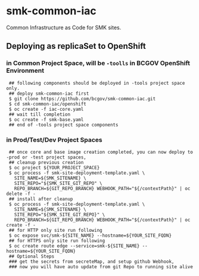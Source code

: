 # smk-common-iac
Common Infrastructure as Code for SMK sites.

## Deploying as replicaSet to OpenShift

### in Common Project Space, will be `-toolls` in BCGOV OpenShift Environment

```
 ## following components should be deployed in -tools project space only.
 ## deploy smk-common-iac first
 $ git clone https://github.com/bcgov/smk-common-iac.git
 $ cd smk-common-iac/openshift
 $ oc create -f iac-core.yaml
 ## wait till completion 
 $ oc create -f smk-base.yaml
 ## end of -tools project space components
```

### in Prod/Test/Dev Project Spaces
```
 ## once core and base image creation completed, you can now deploy to -prod or -test project spaces, 
 ## cleanup previous creation
 $ oc project ${YOUR_PROJECT_SPACE}
 $ oc process -f smk-site-deployment-template.yaml \
   SITE_NAME=${SMK_SITENAME} \
   SITE_REPO="${SMK_SITE_GIT_REPO" \
   REPO_BRANCH=${GIT_REPO_BRANCH} WEBHOOK_PATH="${/contextPath}" | oc delete -f -
 ## install after cleanup
 $ oc process -f smk-site-deployment-template.yaml \
   SITE_NAME=${SMK_SITENAME} \
   SITE_REPO="${SMK_SITE_GIT_REPO}" \
   REPO_BRANCH=${GIT_REPO_BRANCH} WEBHOOK_PATH="${/contextPath}" | oc create -f -
 ## for HTTP only site run following  
 $ oc expose svc/smk-${SITE_NAME} --hostname=${YOUR_SITE_FQDN}
 ## for HTTPS only site run following
 $ oc create route edge --service=smk-${SITE_NAME} --hostname=${YOUR_SITE_FQDN}
 ## Optional Steps
 ### get the secrets from secreteMap, and setup github Webhook, 
 ### now you will have auto update from git Repo to running site alive
```
